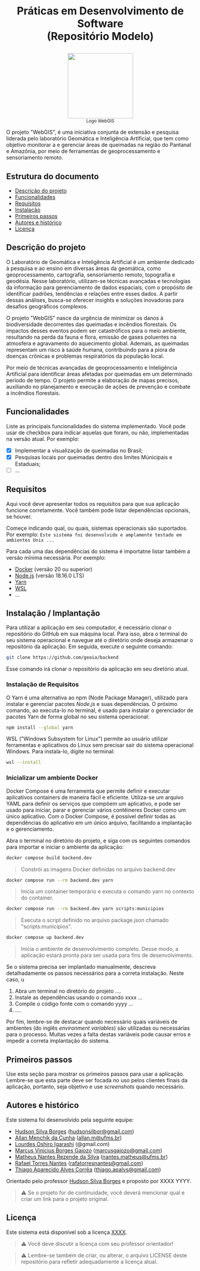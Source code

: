 # <p align="center"> Práticas em Desenvolvimento de Software <br/> (Repositório Modelo) </p>

<p align="center">
  <img src="https://user-images.githubusercontent.com/58231791/237037360-3fb30429-cd73-440d-91b7-ab345081c45f.png" height="175px" />
  <br/>
  <small>Logo WebGIS</small>
</p>


O projeto "WebGIS", é uma iniciativa conjunta de extensão e pesquisa liderada pelo laboratório Geomática e Inteligência Artificial, que tem como objetivo monitorar a e gerenciar áreas de queimadas na região do Pantanal e Amazônia, por meio de ferramentas de geoprocessamento e sensoriamento remoto.

## Estrutura do documento

- [Descrição do projeto](#descri%C3%A7%C3%A3o-do-projeto)
- [Funcionalidades](#funcionalidades)
- [Requisitos](#requisitos)
- [Instalação](#instala%C3%A7%C3%A3o--implanta%C3%A7%C3%A3o)
- [Primeiros passos](#primeiros-passos)
- [Autores e histórico](#autores-e-hist%C3%B3rico)
- [Licença](#licen%C3%A7a)

## Descrição do projeto

O Laboratório de Geomática e Inteligência Artificial é um ambiente dedicado à pesquisa e ao ensino em diversas áreas da geomática, como geoprocessamento, cartografia, sensoriamento remoto, topografia e geodésia. Nesse laboratório, utilizam-se técnicas avançadas e tecnologias da informação para gerenciamento de dados espaciais, com o propósito de identificar padrões, tendências e relações entre esses dados. A partir dessas análises, busca-se oferecer insights e soluções inovadoras para desafios geográficos complexos.

O projeto "WebGIS" nasce da urgência de minimizar os danos à biodiversidade decorrentes das queimadas e incêndios florestais. Os impactos desses eventos podem ser catastróficos para o meio ambiente, resultando na perda da fauna e flora, emissão de gases poluentes na atmosfera e agravamento do aquecimento global. Ademais, as queimadas representam um risco à saúde humana, contribuindo para a piora de doenças crônicas e problemas respiratórios da população local. 

Por meio de técnicas avançadas de geoprocessamento e Inteligência Artificial para identificar áreas afetadas por queimadas em um determinado período de tempo. O projeto permite a elaboração de mapas precisos, auxiliando no planejamento e execução de ações de prevenção e combate a incêndios florestais.

## Funcionalidades

Liste as principais funcionalidades do sistema implementado. Você pode usar de checkbox para indicar aquelas que foram, ou não, implementadas na versão atual. Por exemplo:

- [x] Implementar a visualização de queimadas no Brasil;
- [x] Pesquisas locais por queimadas dentro dos limites Múnicipais e Estaduais;
- [ ] ...

## Requisitos

Aqui você deve apresentar todos os requisitos para que sua aplicação funcione corretamente. Você também pode listar dependências opcionais, se houver.

Começe indicando qual, ou quais, sistemas operacionais são suportados. Por exemplo: `Este sistema foi desenvolvido e amplamente testado em ambientes Unix ...`

Para cada uma das dependências do sistema é importatne listar também a versão mínima necessária. Por exemplo:

- [Docker](https://www.docker.com/) (versão 20 ou superior)
- [Node.js](https://nodejs.org/) (versão 18.16.0 LTS) 
- [Yarn](https://classic.yarnpkg.com/en/docs/install#windows-stable)
- [WSL](https://learn.microsoft.com/pt-br/windows/wsl/install)
- ...

## Instalação / Implantação

Para utilizar a aplicação em seu computador, é necessário clonar o repositório do GitHub em sua máquina local. Para isso, abra o terminal do seu sistema operacional e navegue até o diretório onde deseja armazenar o repositório da aplicação. Em seguida, execute o seguinte comando:

```sh
git clone https://github.com/geoia/backend
```
Esse comando irá clonar o repositório da aplicação em seu diretório atual.

### Instalação de Requisitos

O Yarn é uma alternativa ao npm (Node Package Manager), utilizado para instalar e gerenciar pacotes _Node.js_ e suas dependências. O próximo comando, ao executa-lo no terminal, é usado para instalar o gerenciador de pacotes Yarn de forma global no seu sistema operacional:
```sh
npm install --global yarn
```

WSL ("Windows Subsystem for Linux") permite ao usuário utilizar ferramentas e aplicativos do Linux sem precisar sair do sistema operacional Windows. Para instala-lo, digite no terminal:
 
```sh
wsl --install
```

### Inicializar um ambiente Docker 
 
Docker Compose é uma ferramenta que permite definir e executar aplicativos containers de maneira fácil e eficiente. Utiliza-se um arquivo YAML para definir os serviços que compõem um aplicativo, e pode ser usado para iniciar, parar e gerenciar vários contêineres Docker como um único aplicativo. Com o Docker Compose, é possível definir todas as dependências do aplicativo em um único arquivo, facilitando a implantação e o gerenciamento. 

Abra o terminal no diretório do projeto, e siga com os seguintes comandos para importar e iniciar o ambiente da aplicação:

```sh
docker compose build backend.dev
```
> Constrói as imagens Docker definidas no arquivo backend.dev

```sh
docker compose run --rm backend.dev yarn
```
> Inicia um container temporário e executa o comando yarn no contexto do container.

```sh
docker compose run --rm backend.dev yarn scripts:municipios
```
> Executa o script definido no arquivo package.json chamado "scripts:municipios".

```sh
docker compose up backend.dev
```
>  Inicia o ambiente de desenvolvimento completo. Desse modo, a aplicação estará pronta para ser usada para fins de desenvolvimento.


Se o sistema precisa ser implantado manualmente, descreva detalhadamente os passos necessários para a correta instalação. Neste caso, u

1. Abra um terminal no diretório do projeto ....
2. Instale as dependências usando o comando xxxx ...
3. Compile o código fonte com o comando yyyy ...
4. ....

Por fim, lembre-se de destacar quando necessário quais variáveis de ambientes (do inglês _environment variables_) são utilizadas ou necessárias para o processo. Muitas vezes a falta destas variáveis pode causar erros e impedir a correta implantação do sistema.

## Primeiros passos

Use esta seção para mostrar os primeiros passos para usar a aplicação. Lembre-se que esta parte deve ser focada no uso pelos clientes finais da aplicação, portanto, seja objetivo e use _screenshots_ quando necessário.

## Autores e histórico

Este sistema foi desenvolvido pela seguinte equipe:

- [Hudson Silva Borges](https://github.com/hsborges) (hudsonsilbor@gmail.com)
- [Allan Menchik da Cunha](https://github.com/Menchik) (allan.m@ufms.br)
- [Lourdes Oshiro Igarashi](https://github.com/LourdesOshiroIgarashi) (@gmail.com)
- [Marcus Vinícius Borges Gajozo](https://github.com/marcusgajozo) (marcusgajozo@gmail.com)
- [Matheus Nantes Rezende da Silva](https://github.com/matheus-nantes) (nantes.matheus@ufms.br)
- [Rafael Torres Nantes](https://github.com/rafael-torres-nantes) (rafatorresnantes@gmail.com)
- [Thiago Aparecido Alves Corrêa](https://github.com/Tcheagow) (thiago.apalvs@gmail.com)

Orientado pelo professor [Hudson Silva Borges](https://github.com/hsborges) e proposto por XXXX YYYY.

> :warning: Se o projeto for de continuidade, vocẽ deverá mencionar qual e criar um link para o projeto original.

## Licença

Este sistema está disponível sob a licença [XXXX](https://opensource.org/licenses/).

> :warning: Você deve discutir a licença com seu professor orientador!

> :warning: Lembre-se também de criar, ou alterar, o arquivo LICENSE deste repositório para refletir adequadamente a licença atual.
